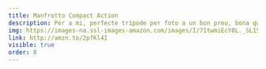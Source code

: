 ```yaml
---
title: Manfrotto Compact Action
description: Per a mi, perfecte trípode per foto a un bon preu, bona qualitat i bastant compacte i portable.
img: https://images-na.ssl-images-amazon.com/images/I/71twmiEcY0L._SL1500_.jpg
link: http://amzn.to/2pfKl4I
visible: true
order: 8
---
```

